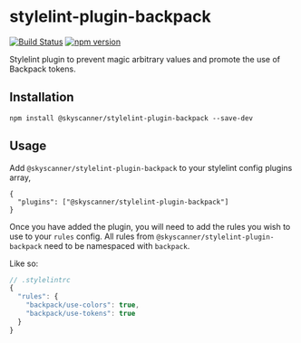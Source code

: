 # stylelint-plugin-backpack

[![Build Status](https://github.com/Skyscanner/stylelint-plugin-backpack/workflows/CI/badge.svg?branch=main)](https://github.com/Skyscanner/stylelint-plugin-backpack/actions?query=workflow%3ACI)
[![npm version](https://img.shields.io/npm/v/@skyscanner/stylelint-plugin-backpack.svg)](https://www.npmjs.com/package/@skyscanner/stylelint-plugin-backpack)

Stylelint plugin to prevent magic arbitrary values and promote the use of Backpack tokens.

## Installation

```
npm install @skyscanner/stylelint-plugin-backpack --save-dev
```

## Usage

Add `@skyscanner/stylelint-plugin-backpack` to your stylelint config plugins array,

```
{
  "plugins": ["@skyscanner/stylelint-plugin-backpack"]
}
```

Once you have added the plugin, you will need to add the rules you wish to use to your `rules` config. All rules from `@skyscanner/stylelint-plugin-backpack` need to be namespaced with `backpack`.

Like so:

```js
// .stylelintrc
{
  "rules": {
    "backpack/use-colors": true,
    "backpack/use-tokens": true
  }
}
```
